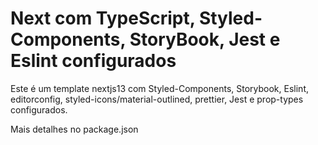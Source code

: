 # Next com TypeScript, Styled-Components, StoryBook, Jest e Eslint configurados

Este é um template nextjs13 com Styled-Components, Storybook, Eslint, editorconfig, styled-icons/material-outlined, prettier, Jest e prop-types configurados.

Mais detalhes no package.json
